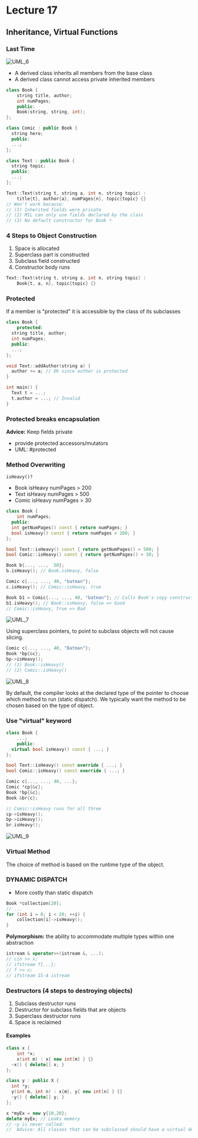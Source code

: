 

# Lecture 17

## Inheritance, Virtual Functions

### Last Time

![UML_6](./Pictures/UML_6.jpg)

- A derived class inherits all members from the base class
- A derived class cannot access private inherited members

```cpp
class Book {
	string title, author;
	int numPages;
	public:
	Book(string, string, int);
};

class Comic : public Book {
  string hero;
  public:
  ...;
};

class Text : public Book {
  string topic;
  public:
  ...;
};
```

```cpp
Text::Text(string t, string a, int n, string topic) : 
	title{t}, author{a}, numPages{n}, topic{topic} {}
// Won't work because:
// (1) Inherited fields were private
// (2) MIL can only use fields declared by the class
// (3) No default constructor for Book *
```

### 4 Steps to Object Construction

1. Space is allocated
2. Superclass part is constructed
3. Subclass field constructed
4. Constructor body runs

```cpp
Text::Text(string t, string a, int n, string topic) :
	Book{t, a, n}, topic{topic} {}
```

### Protected

If a member is "protected" it is accessible by the class of its subclasses

```cpp
class Book {
	protected:
  string title, author;
  int numPages;
  public:
  ...;
};

void Text::addAuthor(string a) {
  author += a; // Ok since author is protected
}

int main() {
  Text t = ...;
  t.author = ...; // Invalid
}
```

### Protected breaks encapsulation

**Advice:** Keep fields private

- provide protected accessors/mutators
- UML: #protected



### Method Overwriting

`isHeavy()?`

- Book	isHeavy	numPages > 200
- Text      isHeavy    numPages > 500
- Comic  isHeavy    numPages > 30

```cpp
class Book {
	int numPages;
  public:
  int getNumPages() const { return numPages; }
  bool isHeavy() const { return numPages > 200; }
};

bool Text::isHeavy() const { return getNumPages() > 500; }
bool Comic::isHeavy() const { return getNumPages() > 30; }

Book b{..., ...,  50};
b.isHeavy(); // Book.isHeavy, false

Comic c{..., ..., 40, "batman"};
c.isHeavy(); // Comic::isHeavy, true

Book b1 = Comic{..., ..., 40, "batman"}; // Calls Book's copy constructor
b1.isHeavy(); // Book::isHeavy, false => Good 
// Comic::isHeavy, true => Bad
```



![UML_7](./Pictures/UML_7.jpg)

Using superclass pointers, to point to subclass objects will not cause slicing.

```cpp
Comic c{..., ..., 40, "Batman"};
Book *bp{&c};
bp->isHeavy();
// (1) Book::isHeavy()
// (2) Comic::isHeavy()
```

![UML_8](./Pictures/UML_8.jpg)

By default, the compiler looks at the declared type of the pointer to choose which method to run (static dispatch). We typically want the method to be chosen based on the type of object. 

### Use "virtual" keyword

```cpp
class Book {
	...;
	public:
  virtual bool isHeavy() const { ...; }
};

bool Text::isHeavy() const override { ...; }
bool Comic::isHeavy() const override { ...; }

Comic c{..., ..., 40, ...};
Comic *cp{&c};
Book *bp{&c};
Book &br{c};

// Comic::isHeavy runs for all three
cp->isHeavy();
bp->isHeavy();
br.isHeavy();
```

![UML_9](./Pictures/UML_9.jpg)



### Virtual Method

The choice of method is based on the runtime type of the object.

### DYNAMIC DISPATCH

- More costly than static dispatch

```cpp
Book *collection[20];
// ...
for (int i = 0; i < 20; ++i) {
	collection[i]->isHeavy();
}
```

**Polymorphism:** the ability to accommodate multiple types within one abstraction

```cpp
istream & operator>>(istream &, ...); 
// cin >> x;
// ifstream f{...};
// f >> x;
// ifstream IS-A istream
```

### Destructors (4 steps to destroying objects)

1. Subclass destructor runs
2. Destructor for subclass fields that are objects
3. Superclass destructor runs
4. Space is reclaimed

#### Examples

```cpp
class x {
	int *x;
	x(int m) : x{ new int[m] } {}
  ~x() { delete[] x; }
};

class y : public X {
  int *y;
  y(int m, int n) : x{m}, y{ new int[n] } {}
  ~y() { delete[] y; }
};

x *myEx = new y{10,20};
delete myEx; // Leaks memory
// ~y is never called:
//	Advice: All classes that can be subclassed should have a virtual destructor
```

